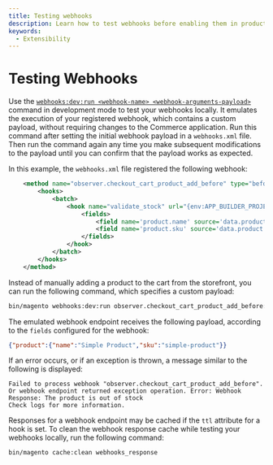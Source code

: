 ```yaml
---
title: Testing webhooks
description: Learn how to test webhooks before enabling them in production.
keywords:
  - Extensibility
---
```


# Testing Webhooks

Use the [`webhooks:dev:run <webhook-name> <webhook-arguments-payload>`](commands.md#emulate-webhook-execution) command in development mode to test your webhooks locally. It emulates the execution of your registered webhook, which contains a custom payload, without requiring changes to the Commerce application. Run this command after setting the initial webhook payload in a `webhooks.xml` file. Then run the command again any time you make subsequent modifications to the payload until you can confirm that the payload works as expected.

In this example, the `webhooks.xml` file registered the following webhook:

```xml
    <method name="observer.checkout_cart_product_add_before" type="before">
        <hooks>
            <batch>
                <hook name="validate_stock" url="{env:APP_BUILDER_PROJECT_URL}/product-validate-stock" timeout="2000" softTimeout="200" fallbackErrorMessage="The product stock validation failed">
                    <fields>
                        <field name='product.name' source='data.product.name' />
                        <field name='product.sku' source='data.product.sku' />
                    </fields>
                </hook>
            </batch>
        </hooks>
    </method>
```

Instead of manually adding a product to the cart from the storefront, you can run the following command, which specifies a custom payload:

```bash
bin/magento webhooks:dev:run observer.checkout_cart_product_add_before:before '{"data":{"product":{"sku":"simple-product","name":"Simple Product"}}}'
```

The emulated webhook endpoint receives the following payload, according to the `fields` configured for the webhook:

```json
{"product":{"name":"Simple Product","sku":"simple-product"}}
```

If an error occurs, or if an exception is thrown, a message similar to the following is displayed:

```terminal
Failed to process webhook "observer.checkout_cart_product_add_before". Or webhook endpoint returned exception operation. Error: Webhook Response: The product is out of stock
Check logs for more information.
```

Responses for a webhook endpoint may be cached if the `ttl` attribute for a hook is set. To clean the webhook response cache while testing your webhooks locally, run the following command:

```bash
bin/magento cache:clean webhooks_response
```
